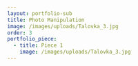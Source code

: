 ```yaml
---
layout: portfolio-sub
title: Photo Manipulation
image: /images/uploads/Talovka_3.jpg
order: 3
portfolio_piece:
  - title: Piece 1
    image: /images/uploads/Talovka_3.jpg
---
```


